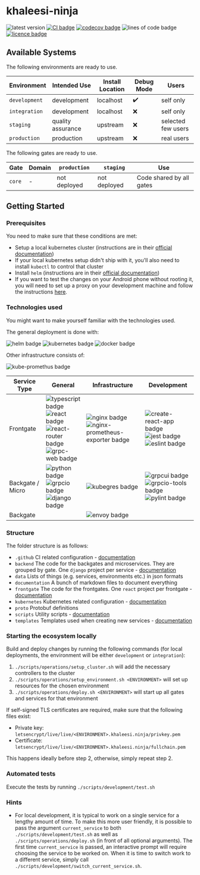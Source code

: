# khaleesi-ninja

![latest version](https://img.shields.io/github/v/tag/LanDinh/khaleesi-ninja)
[![CI badge](https://github.com/LanDinh/khaleesi-ninja/actions/workflows/tests.yml/badge.svg?branch=main)](https://github.com/LanDinh/khaleesi-ninja/actions)
[![codecov badge](https://codecov.io/gh/LanDinh/khaleesi-ninja/branch/main/graph/badge.svg?token=tQrhEsgApq)](https://codecov.io/gh/LanDinh/khaleesi-ninja)
![lines of code badge](https://img.shields.io/tokei/lines/github/LanDinh/khaleesi-ninja)
[![licence badge](https://img.shields.io/github/license/LanDinh/khaleesi-ninja)](LICENSE)

## Available Systems

The following environments are ready to use.

| Environment       | Intended Use       | Install Location | Debug Mode         | Users              |
| ----------------- | ------------------ | ---------------- | ------------------ | ------------------ |
| `development`     | development        | localhost        | :heavy_check_mark: | self only          |
| `integration`     | development        | localhost        | :x:                | self only          |
| `staging`         | quality assurance  | upstream         | :x:                | selected few users |
| `production`      | production         | upstream         | :x:                | real users         |

The following gates are ready to use.

| Gate   | Domain | `production` | `staging`    | Use                      |
| ------ | ------ | ------------ | ------------ | ------------------------ |
| `core` | -      | not deployed | not deployed | Code shared by all gates |

## Getting Started

### Prerequisites

You need to make sure that these conditions are met:

* Setup a local kubernetes cluster (instructions are in their [official documentation](https://kubernetes.io/docs/setup/))
* If your local kubernetes setup didn't ship with it, you'll also need to install `kubectl` to control that cluster
* Install `helm` (instructions are in their [official documentation](https://helm.sh/docs/intro/install/))
* If you want to test the changes on your Android phone without rooting it, you will need to set up a proxy on your development machine and follow the instructions [here](https://developer.chrome.com/docs/devtools/remote-debugging/local-server/).

### Technologies used

You might want to make yourself familiar with the technologies used.

The general deployment is done with:

![helm badge](https://img.shields.io/badge/helm-v3.7-informational)
![kubernetes badge](https://img.shields.io/badge/kubernetes-v1.22-informational)
![docker badge](https://img.shields.io/badge/docker-v20.10-informational)

Other infrastructure consists of:

![kube-promethus badge](https://img.shields.io/badge/kube--prometheus-v0.9-informational)

| Service Type     | General | Infrastructure | Development |
| ---------------- | ------- | -------------- | ----------- |
| Frontgate        | ![typescript badge](https://img.shields.io/badge/typescript-v4.4-informational) <br /> ![react badge](https://img.shields.io/badge/react-v17.0-informational) <br /> ![react-router badge](https://img.shields.io/badge/react--router-v6.0-informational) <br /> ![grpc-web badge](https://img.shields.io/badge/grpc--web-v6.0-informational) | ![nginx badge](https://img.shields.io/badge/nginx-v1.21-informational) </br> ![nginx-prometheus-exporter badge](https://img.shields.io/badge/nginx--prometheus--exporter-v0.9-informational) | ![create-react-app badge](https://img.shields.io/badge/create--react--app-latest-informational) <br /> ![jest badge](https://img.shields.io/badge/jest-v26.0-informational) <br /> ![eslint badge](https://img.shields.io/badge/eslint-latest-informational) |
| Backgate / Micro | ![python badge](https://img.shields.io/badge/python-v3.10-informational) <br /> ![grpcio badge](https://img.shields.io/badge/grpcio-v1.14-informational) <br /> ![django badge](https://img.shields.io/badge/django-v4.0-informational) | ![kubegres badge](https://img.shields.io/badge/kubegres-v1.13-informational) | ![grpcui badge](https://img.shields.io/badge/grpcui-latest-informational) <br /> ![grpcio-tools badge](https://img.shields.io/badge/grpcio--tools-v1.41-informational) <br /> ![pylint badge](https://img.shields.io/badge/pylint-v2.11-informational) |
| Backgate         | | ![envoy badge](https://img.shields.io/badge/envoy-v1.20-informational) | |

### Structure

The folder structure is as follows:

* `.github` CI related configuration - [documentation](documentation/ci.md)
* `backend` The code for the backgates and microservices. They are grouped by gate. One `django` project per service - [documentation](documentation/backend.md)
* `data` Lists of things (e.g. services, environments etc.) in json formats
* `documentation` A bunch of markdown files to document everything
* `frontgate` The code for the frontgates. One `react` project per frontgate - [documentation](documentation/frontgate.md)
* `kubernetes` Kubernetes related configuration - [documentation](documentation/kubernetes.md)
* `proto` Protobuf definitions
* `scripts` Utility scripts - [documentation](documentation/scripts.md)
* `templates` Templates used when creating new services - [documentation](documentation/templates.md)

### Starting the ecosystem locally

Build and deploy changes by running the following commands (for local deployments, the environment will be either `development` or `integration`):

1. `./scripts/operations/setup_cluster.sh` will add the necessary controllers to the cluster
1. `./scripts/operations/setup_environment.sh <ENVIRONMENT>` will set up resources for the chosen environment
1. `./scripts/operations/deploy.sh <ENVIRONMENT>` will start up all gates and services for that environment

If self-signed TLS certificates are required, make sure that the following files exist:

* Private key: `letsencrypt/live/live/<ENVIRONMENT>.khaleesi.ninja/privkey.pem`
* Certificate: `letsencrypt/live/live/<ENVIRONMENT>.khaleesi.ninja/fullchain.pem`

This happens ideally before step 2, otherwise, simply repeat step 2.

### Automated tests

Execute the tests by running `./scripts/development/test.sh`

### Hints

* For local development, it is typical to work on a single service for a lengthy amount of time.
  To make this more user friendly, it is possible to pass the argument `current_service` to both `./scripts/development/test.sh` as well as `./scripts/operations/deploy.sh` (in front of all optional arguments).
  The first time `current_service` is passed, an interactive prompt will require choosing the service to be worked on.
  When it is time to switch work to a different service, simply call `./scripts/development/switch_current_service.sh`.
